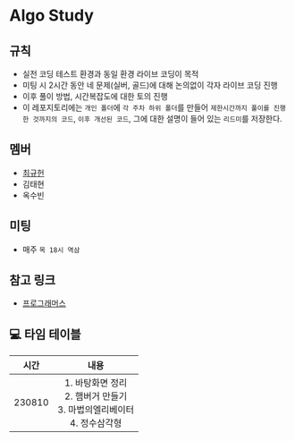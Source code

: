 # Algo Study

## 규칙

- 실전 코딩 테스트 환경과 동일 환경 라이브 코딩이 목적
- 미팅 시 2시간 동안 네 문제(실버, 골드)에 대해 논의없이 각자 라이브 코딩 진행
- 이후 풀이 방법, 시간복잡도에 대한 토의 진행
- 이 레포지토리에는 `개인 폴더`에 `각 주차 하위 폴더`를 만들어 `제한시간까지 풀이를 진행한 것까지의 코드`, `이후 개선된 코드`, 그에 대한 설명이 들어 있는 `리드미`를 저장한다. 

## 멤버

- [최규헌](./KUMA/)
- 김태현
- 옥수빈

## 미팅

- 매주 `목 18시 역삼`

## 참고 링크

- [프로그래머스](https://programmers.co.kr/)

## 💻 타임 테이블

|     시간      |             내용              |
| :-----------: | :---------------------------: |
| 230810 | 1. 바탕화면 정리<br/> 2. 햄버거 만들기<br/> 3. 마법의엘리베이터<br/> 4. 정수삼각형 |
